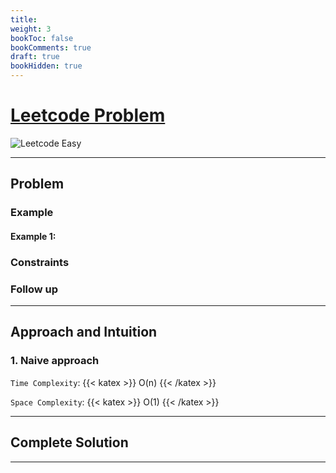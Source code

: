 ```yaml
---
title:
weight: 3 
bookToc: false
bookComments: true
draft: true
bookHidden: true
---
```


 # [Leetcode Problem](https://leetcode.com/problems/)
![Leetcode Easy](/images/leetcode_lvl_badges/easy.svg)

---

## Problem

### Example

#### Example 1:

### Constraints

### Follow up

---

## Approach and Intuition

### 1. Naive approach

`Time Complexity`: {{< katex >}} O(n) {{< /katex >}}

`Space Complexity`: {{< katex >}} O(1) {{< /katex >}}

---

## Complete Solution

---